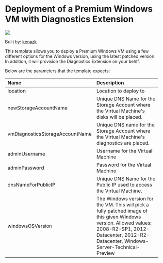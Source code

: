 # Deployment of a Premium Windows VM with Diagnostics Extension

<a href="https://deploy.azure.com/?repository=https://github.com/Azure/azure-quickstart-templates/tree/master/201-premium-windows-vm-diagnostics-extension" target="_blank">
    <img src="http://azuredeploy.net/deploybutton.png"/>
</a>

Built by: [kenazk](https://github.com/kenazk)

This template allows you to deploy a Premium Windows VM using a few different options for the Windows version, using the latest patched version. In addition, it will provision the Diagnostics Extension on your behlf. 

Below are the parameters that the template expects: 

| Name   | Description    |
|:--- |:---|
| location | Location to deploy to | 
| newStorageAccountName  | Unique DNS Name for the Storage Account where the Virtual Machine's disks will be placed. |
| vmDiagnosticsStorageAccountName | Unique DNS name for the Storage Account where the Virtual Machine's diagnostics are placed. | 
| adminUsername  | Username for the Virtual Machine  |
| adminPassword  | Password for the Virtual Machine  |
| dnsNameForPublicIP  | Unique DNS Name for the Public IP used to access the Virtual Machine. |
| windowsOSVersion  | The Windows version for the VM. This will pick a fully patched image of this given Windows version. Allowed values: 2008-R2-SP1, 2012-Datacenter, 2012-R2-Datacenter, Windows-Server-Technical-Preview |
